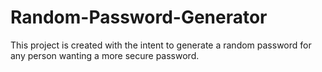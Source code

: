 # Random-Password-Generator
This project is created with the intent to generate a random password for any person wanting a more secure password.
